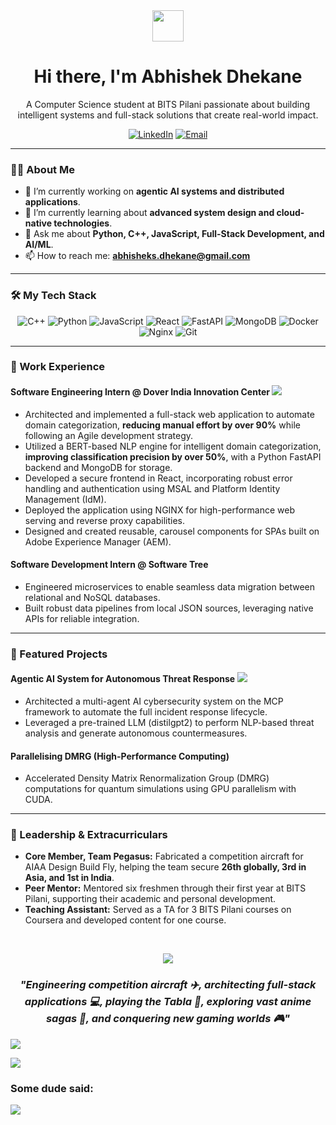 <div align="center">
  <img src="https://camo.githubusercontent.com/6a4da679536aef4caa4338bd657dc33b2fc530a54b1fac28f5ca6f36a1a7763a/68747470733a2f2f63756c746f667468657061727479706172726f742e636f6d2f706172726f74732f68642f706972617465706172726f742e676966" width="50" />
  
  <h1>Hi there, I'm Abhishek Dhekane</h1>
  <p>A Computer Science student at BITS Pilani passionate about building intelligent systems and full-stack solutions that create real-world impact.</p>
  
  <p>
    <a href="https://www.linkedin.com/in/abhishek-dhekane-6639b1264/"><img src="https://img.shields.io/badge/LinkedIn-0077B5?style=for-the-badge&logo=linkedin&logoColor=white" alt="LinkedIn"/></a>
    <a href="mailto:abhisheks.dhekane@gmail.com"><img src="https://img.shields.io/badge/Email-D14836?style=for-the-badge&logo=gmail&logoColor=white" alt="Email"/></a>
  </p>
</div>

---

### 👨‍💻 About Me

-   🔭 I’m currently working on **agentic AI systems and distributed applications**.
-   🌱 I’m currently learning about **advanced system design and cloud-native technologies**.
-   💬 Ask me about **Python, C++, JavaScript, Full-Stack Development, and AI/ML**.
-   📫 How to reach me: **abhisheks.dhekane@gmail.com**

---

### 🛠️ My Tech Stack

<p align="center">
  <img src="https://img.shields.io/badge/C%2B%2B-00599C?style=for-the-badge&logo=c%2B%2B&logoColor=white" alt="C++"/>
  <img src="https://img.shields.io/badge/Python-3776AB?style=for-the-badge&logo=python&logoColor=white" alt="Python"/>
  <img src="https://img.shields.io/badge/JavaScript-F7DF1E?style=for-the-badge&logo=javascript&logoColor=black" alt="JavaScript"/>
  <img src="https://img.shields.io/badge/React-20232A?style=for-the-badge&logo=react&logoColor=61DAFB" alt="React"/>
  <img src="https://img.shields.io/badge/FastAPI-009688?style=for-the-badge&logo=fastapi&logoColor=white" alt="FastAPI"/>
  <img src="https://img.shields.io/badge/MongoDB-47A248?style=for-the-badge&logo=mongodb&logoColor=white" alt="MongoDB"/>
  <img src="https://img.shields.io/badge/Docker-2496ED?style=for-the-badge&logo=docker&logoColor=white" alt="Docker"/>
  <img src="https://img.shields.io/badge/Nginx-009639?style=for-the-badge&logo=nginx&logoColor=white" alt="Nginx"/>
  <img src="https://img.shields.io/badge/Git-F05032?style=for-the-badge&logo=git&logoColor=white" alt="Git"/>
</p>

---

### 🚀 Work Experience

#### **Software Engineering Intern** @ Dover India Innovation Center <a href="https://github.com/asdhekane/Domcat-dover-internship-overview"><img src="https://img.shields.io/badge/GitHub-Repo-blue?style=flat-square&logo=github"></a>
-   Architected and implemented a full-stack web application to automate domain categorization, **reducing manual effort by over 90%** while following an Agile development strategy.
-   Utilized a BERT-based NLP engine for intelligent domain categorization, **improving classification precision by over 50%**, with a Python FastAPI backend and MongoDB for storage.
-   Developed a secure frontend in React, incorporating robust error handling and authentication using MSAL and Platform Identity Management (IdM).
-   Deployed the application using NGINX for high-performance web serving and reverse proxy capabilities.
-   Designed and created reusable, carousel components for SPAs built on Adobe Experience Manager (AEM).


#### **Software Development Intern** @ Software Tree 
-   Engineered microservices to enable seamless data migration between relational and NoSQL databases.
-   Built robust data pipelines from local JSON sources, leveraging native APIs for reliable integration.
---

### 🤖 Featured Projects

#### **Agentic AI System for Autonomous Threat Response** <a href="https://github.com/asdhekane/agentic-cybersec"><img src="https://img.shields.io/badge/GitHub-Repo-blue?style=flat-square&logo=github"></a>
-   Architected a multi-agent AI cybersecurity system on the MCP framework to automate the full incident response lifecycle.
-   Leveraged a pre-trained LLM (distilgpt2) to perform NLP-based threat analysis and generate autonomous countermeasures.

#### **Parallelising DMRG (High-Performance Computing)**
-   Accelerated Density Matrix Renormalization Group (DMRG) computations for quantum simulations using GPU parallelism with CUDA.


---

### 🌟 Leadership & Extracurriculars

-   **Core Member, Team Pegasus:** Fabricated a competition aircraft for AIAA Design Build Fly, helping the team secure **26th globally, 3rd in Asia, and 1st in India**.
-   **Peer Mentor:** Mentored six freshmen through their first year at BITS Pilani, supporting their academic and personal development.
-   **Teaching Assistant:** Served as a TA for 3 BITS Pilani courses on Coursera and developed content for one course.

<br>



<p align="center">
  <img src="https://capsule-render.vercel.app/api?type=egg&height=30&color=gradient&section=header" /> <br/>
  <h3 align="center">
  <i>"Engineering competition aircraft ✈️, architecting full-stack applications 💻, playing the Tabla 🥁, exploring vast anime sagas 🍥, and conquering new gaming worlds 🎮"</i>
</h3>
  <img src="https://capsule-render.vercel.app/api?type=egg&height=30&color=gradient&section=footer" /> <br/>
</p>



<img src="https://user-images.githubusercontent.com/74038190/225813708-98b745f2-7d22-48cf-9150-083f1b00d6c9.gif"/>

### Some dude said:
![](https://quotes-github-readme.vercel.app/api?type=horizontal&theme=radical)
